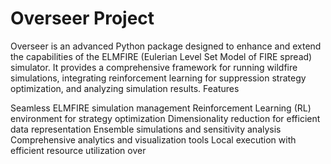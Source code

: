 # Overseer Project

Overseer is an advanced Python package designed to enhance and extend the capabilities of the ELMFIRE (Eulerian Level Set Model of FIRE spread) simulator. It provides a comprehensive framework for running wildfire simulations, integrating reinforcement learning for suppression strategy optimization, and analyzing simulation results.
Features

Seamless ELMFIRE simulation management
Reinforcement Learning (RL) environment for strategy optimization
Dimensionality reduction for efficient data representation
Ensemble simulations and sensitivity analysis
Comprehensive analytics and visualization tools
Local execution with efficient resource utilization
 over